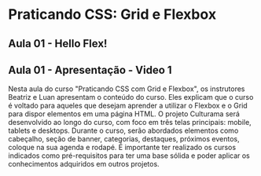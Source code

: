 # Praticando CSS: Grid e Flexbox

## Aula 01 - Hello Flex!

## Aula 01 - Apresentação - Video 1

Nesta aula do curso "Praticando CSS com Grid e Flexbox", os instrutores Beatriz e Luan apresentam o conteúdo do curso. Eles explicam que o curso é voltado para aqueles que desejam aprender a utilizar o Flexbox e o Grid para dispor elementos em uma página HTML. O projeto Culturama será desenvolvido ao longo do curso, com foco em três telas principais: mobile, tablets e desktops. Durante o curso, serão abordados elementos como cabeçalho, seção de banner, categorias, destaques, próximos eventos, coloque na sua agenda e rodapé. É importante ter realizado os cursos indicados como pré-requisitos para ter uma base sólida e poder aplicar os conhecimentos adquiridos em outros projetos.

